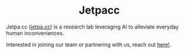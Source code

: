 <h1 align = "center">Jetpacc</h1>

Jetpa.cc ([jetpa.cc](https://jetpa.cc)) is a research lab leveraging AI to alleviate everyday human inconveniences.

Interested in joining our team or partnering with us, reach out [here!](https://www.jetpa.cc/join-us.html).
